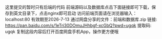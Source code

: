 这里提交的暂时只有后端的代码
前端源码以及数据库点击下面链接即可下载，保存到英文目录下，点击nginx即可启动
访问前端页面请在浏览器输入：localhost:80
有效期至2026-7-13
通过网盘分享的文件：前端和数据库.zip
链接: https://pan.baidu.com/s/1eTri30DOmuJHhbgf-xcGbQ?pwd=ugqk 提取码: ugqk 
复制这段内容后打开百度网盘手机App，操作更方便哦
